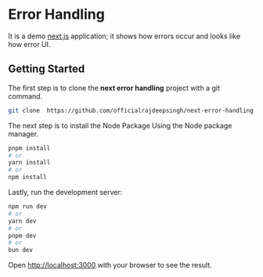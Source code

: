 # Error Handling 

It is a demo [next.js](https://nextjs.org) application; it shows how errors occur and looks like how error UI.

## Getting Started

The first step is to clone the **next error handling** project with a git command.

```bash
git clone  https://github.com/officialrajdeepsingh/next-error-handling.git  
```
The next step is to install the Node Package Using the Node package manager.

```bash
pnpm install
# or
yarn install
# or
npm install
```

Lastly, run the development server:

```bash
npm run dev
# or
yarn dev
# or
pnpm dev
# or
bun dev
```

Open [http://localhost:3000](http://localhost:3000) with your browser to see the result.

